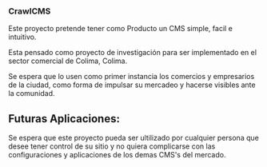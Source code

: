 ### CrawlCMS

Este proyecto pretende tener como Producto un CMS simple, facil e intuitivo.

Esta pensado como proyecto de investigación para ser implementado en el sector comercial de Colima, Colima.

Se espera que lo usen como primer instancia los comercios y empresarios de la ciudad, como forma de impulsar
su mercadeo y hacerse visibles ante la comunidad.

## Futuras Aplicaciones:

Se espera que este proyecto pueda ser ultilizado por cualquier persona que desee tener control de su sitio y
no quiera complicarse con las configuraciones y aplicaciones de los demas CMS's del mercado.
